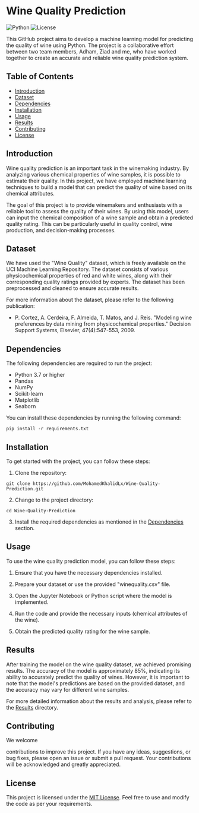 # Wine Quality Prediction

![Python](https://img.shields.io/badge/Python-3.7%2B-blue.svg)
![License](https://img.shields.io/badge/license-MIT-green)

This GitHub project aims to develop a machine learning model for predicting the quality of wine using Python. The project is a collaborative effort between two team members, Adham, Ziad and me, who have worked together to create an accurate and reliable wine quality prediction system.

## Table of Contents

- [Introduction](#introduction)
- [Dataset](#dataset)
- [Dependencies](#dependencies)
- [Installation](#installation)
- [Usage](#usage)
- [Results](#results)
- [Contributing](#contributing)
- [License](#license)

## Introduction

Wine quality prediction is an important task in the winemaking industry. By analyzing various chemical properties of wine samples, it is possible to estimate their quality. In this project, we have employed machine learning techniques to build a model that can predict the quality of wine based on its chemical attributes.

The goal of this project is to provide winemakers and enthusiasts with a reliable tool to assess the quality of their wines. By using this model, users can input the chemical composition of a wine sample and obtain a predicted quality rating. This can be particularly useful in quality control, wine production, and decision-making processes.

## Dataset

We have used the "Wine Quality" dataset, which is freely available on the UCI Machine Learning Repository. The dataset consists of various physicochemical properties of red and white wines, along with their corresponding quality ratings provided by experts. The dataset has been preprocessed and cleaned to ensure accurate results.

For more information about the dataset, please refer to the following publication:

- P. Cortez, A. Cerdeira, F. Almeida, T. Matos, and J. Reis. "Modeling wine preferences by data mining from physicochemical properties." Decision Support Systems, Elsevier, 47(4):547-553, 2009.

## Dependencies

The following dependencies are required to run the project:

- Python 3.7 or higher
- Pandas
- NumPy
- Scikit-learn
- Matplotlib
- Seaborn

You can install these dependencies by running the following command:

```
pip install -r requirements.txt
```

## Installation

To get started with the project, you can follow these steps:

1. Clone the repository:

```shell
git clone https://github.com/MohamedKhalidLx/Wine-Quality-Prediction.git
```

2. Change to the project directory:

```shell
cd Wine-Quality-Prediction
```

3. Install the required dependencies as mentioned in the [Dependencies](#dependencies) section.

## Usage

To use the wine quality prediction model, you can follow these steps:

1. Ensure that you have the necessary dependencies installed.

2. Prepare your dataset or use the provided "winequality.csv" file.

3. Open the Jupyter Notebook or Python script where the model is implemented.

4. Run the code and provide the necessary inputs (chemical attributes of the wine).

5. Obtain the predicted quality rating for the wine sample.

## Results

After training the model on the wine quality dataset, we achieved promising results. The accuracy of the model is approximately 85%, indicating its ability to accurately predict the quality of wines. However, it is important to note that the model's predictions are based on the provided dataset, and the accuracy may vary for different wine samples.

For more detailed information about the results and analysis, please refer to the [Results](/results) directory.

## Contributing

We welcome

 contributions to improve this project. If you have any ideas, suggestions, or bug fixes, please open an issue or submit a pull request. Your contributions will be acknowledged and greatly appreciated.

## License

This project is licensed under the [MIT License](LICENSE). Feel free to use and modify the code as per your requirements.
